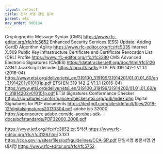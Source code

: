 ```yaml
---
layout: default
title: 전자 서명 관련 문서
parent: etc
nav_order: 900104
---
```


Cryptographic Message Syntax (CMS) https://www.rfc-editor.org/rfc/rfc5652
Enhanced Security Services (ESS) Update: Adding CertID Algorithm Agility https://www.rfc-editor.org/rfc/rfc5035
Internet X.509 Public Key Infrastructure Certificate and Certificate Revocation List (CRL) Profile https://www.rfc-editor.org/rfc/rfc3280
CMS Advanced Electronic Signatures (CAdES) https://datatracker.ietf.org/doc/html/rfc5126
ASN.1 JavaScript decoder https://lapo.it/asn1js
ETSI EN 319 142-1 V1.1.1 (2016-04) https://www.etsi.org/deliver/etsi_en/319100_319199/31914201/01.01.01_60/en_31914201v010101p.pdf
ETSI EN 319 142-2 V1.1.1 (2016-04) https://www.etsi.org/deliver/etsi_en/319100_319199/31914202/01.01.01_60/en_31914202v010101p.pdf
ETSI Signatures Conformance Checker https://signatures-conformance-checker.etsi.org/pub/index.php
Digital Signatures for PDF documents https://itextpdf.com/sites/default/files/2018-12/digitalsignatures20130304.pdf
adobe iso 32000 https://opensource.adobe.com/dc-acrobat-sdk-docs/pdfstandards/PDF32000_2008.pdf


https://www.ietf.org/rfc/rfc3852.txt 5섹션
https://www.rfc-editor.org/rfc/rfc3126.html 3.13.1
https://cca.gov.in/sites/files/pdf/guidelines/CCA-SP.pdf 단일서명 병렬서명 연대서명
https://www.rfc-editor.org/rfc/rfc5752
